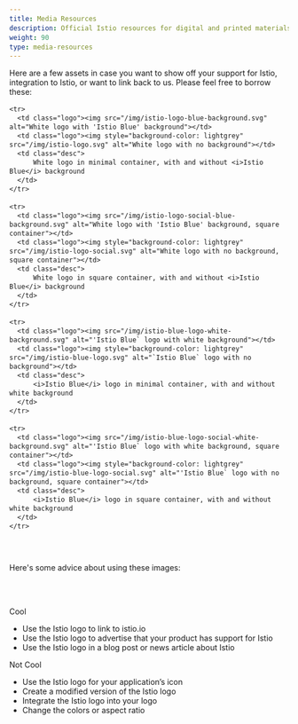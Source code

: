 ```yaml
---
title: Media Resources
description: Official Istio resources for digital and printed materials.
weight: 90
type: media-resources
---
```


Here are a few assets in case you want to show off your support for Istio, integration to Istio, or want to link back to
us. Please feel free to borrow these:

<div class="media-resources">
<div class="container-fluid">

<table>
  <tbody>

    <tr>
      <td class="logo"><img src="/img/istio-logo-blue-background.svg" alt="White logo with 'Istio Blue' background"></td>
      <td class="logo"><img style="background-color: lightgrey" src="/img/istio-logo.svg" alt="White logo with no background"></td>
      <td class="desc">
          White logo in minimal container, with and without <i>Istio Blue</i> background
      </td>
    </tr>

    <tr>
      <td class="logo"><img src="/img/istio-logo-social-blue-background.svg" alt="White logo with 'Istio Blue' background, square container"></td>
      <td class="logo"><img style="background-color: lightgrey" src="/img/istio-logo-social.svg" alt="White logo with no background, square container"></td>
      <td class="desc">
          White logo in square container, with and without <i>Istio Blue</i> background
      </td>
    </tr>

    <tr>
      <td class="logo"><img src="/img/istio-blue-logo-white-background.svg" alt="'Istio Blue` logo with white background"></td>
      <td class="logo"><img style="background-color: lightgrey" src="/img/istio-blue-logo.svg" alt="`Istio Blue` logo with no background"></td>
      <td class="desc">
          <i>Istio Blue</i> logo in minimal container, with and without white background
      </td>
    </tr>

    <tr>
      <td class="logo"><img src="/img/istio-blue-logo-social-white-background.svg" alt="'Istio Blue` logo with white background, square container"></td>
      <td class="logo"><img style="background-color: lightgrey" src="/img/istio-blue-logo-social.svg" alt="'Istio Blue` logo with no background, square container"></td>
      <td class="desc">
          <i>Istio Blue</i> logo in square container, with and without white background
      </td>
    </tr>

  </tbody>
</table>

<br>

Here's some advice about using these images:

<br><br>

<div class="row">
    <div class="col-12 col-lg-6">
        <div class="panel">
            <div class="title">
                <div>
                    <p>Cool</p>
                </div>
            </div>
            <div class="body">
                <ul>
                    <li><i class="do fa fa-check"></i> Use the Istio logo to link to istio.io</li>
                    <li><i class="do fa fa-check"></i> Use the Istio logo to advertise that your product has support for Istio</li>
                    <li><i class="do fa fa-check"></i> Use the Istio logo in a blog post or news article about Istio</li>
                </ul>
            </div>
        </div>
    </div>
    <div class="col-12 col-lg-6">
        <div class="panel">
            <div class="title">
                <div>
                    <p>Not Cool</p>
                </div>
            </div>
            <div class="body">
                <ul>
                    <li><i class="dont fa fa-times"></i> Use the Istio logo for your application’s icon</li>
                    <li><i class="dont fa fa-times"></i> Create a modified version of the Istio logo</li>
                    <li><i class="dont fa fa-times"></i> Integrate the Istio logo into your logo</li>
                    <li><i class="dont fa fa-times"></i> Change the colors or aspect ratio</li>
                </ul>
            </div>
        </div>
    </div>
</div>

</div>
</div>
